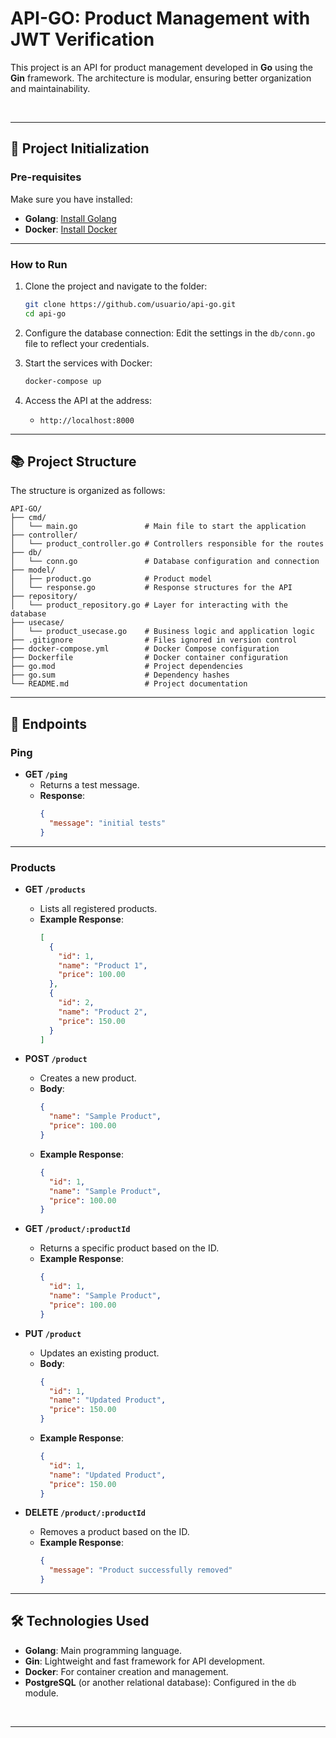 # API-GO: Product Management with JWT Verification

This project is an API for product management developed in **Go** using the **Gin** framework. The architecture is modular, ensuring better organization and maintainability.

<br>

---

## 🚀 Project Initialization


### Pre-requisites

Make sure you have installed:
- **Golang**: [Install Golang](https://go.dev/doc/install)
- **Docker**: [Install Docker](https://www.docker.com/products/docker-desktop)

---

### How to Run

1. Clone the project and navigate to the folder:
   ```bash
   git clone https://github.com/usuario/api-go.git
   cd api-go
   ```

2. Configure the database connection:
   Edit the settings in the `db/conn.go` file to reflect your credentials.

3. Start the services with Docker:
   ```bash
   docker-compose up
   ```

4. Access the API at the address:
   - `http://localhost:8000`

---

## 📚 Project Structure

The structure is organized as follows:

```plaintext
API-GO/
├── cmd/
│   └── main.go               # Main file to start the application
├── controller/
│   └── product_controller.go # Controllers responsible for the routes
├── db/
│   └── conn.go               # Database configuration and connection
├── model/
│   ├── product.go            # Product model
│   └── response.go           # Response structures for the API
├── repository/
│   └── product_repository.go # Layer for interacting with the database
├── usecase/
│   └── product_usecase.go    # Business logic and application logic
├── .gitignore                # Files ignored in version control
├── docker-compose.yml        # Docker Compose configuration
├── Dockerfile                # Docker container configuration
├── go.mod                    # Project dependencies
├── go.sum                    # Dependency hashes
└── README.md                 # Project documentation
```

---

## 📖 Endpoints

### **Ping**
- **GET `/ping`**
  - Returns a test message.
  - **Response**:
    ```json
    {
      "message": "initial tests"
    }
    ```

---

### **Products**
- **GET `/products`**
  - Lists all registered products.
  - **Example Response**:
    ```json
    [
      {
        "id": 1,
        "name": "Product 1",
        "price": 100.00
      },
      {
        "id": 2,
        "name": "Product 2",
        "price": 150.00
      }
    ]
    ```

- **POST `/product`**
  - Creates a new product.
  - **Body**:
    ```json
    {
      "name": "Sample Product",
      "price": 100.00
    }
    ```
  - **Example Response**:
    ```json
    {
      "id": 1,
      "name": "Sample Product",
      "price": 100.00
    }
    ```

- **GET `/product/:productId`**
  - Returns a specific product based on the ID.
  - **Example Response**:
    ```json
    {
      "id": 1,
      "name": "Sample Product",
      "price": 100.00
    }
    ```

- **PUT `/product`**
  - Updates an existing product.
  - **Body**:
    ```json
    {
      "id": 1,
      "name": "Updated Product",
      "price": 150.00
    }
    ```
  - **Example Response**:
    ``` json
    {
      "id": 1,
      "name": "Updated Product",
      "price": 150.00
    }
    ```

- **DELETE `/product/:productId`**
  - Removes a product based on the ID.
  - **Example Response**:
    ``` json
    {
      "message": "Product successfully removed"
    }
    ```

---

## 🛠️ Technologies Used

- **Golang**: Main programming language.
- **Gin**: Lightweight and fast framework for API development.
- **Docker**: For container creation and management.
- **PostgreSQL** (or another relational database): Configured in the `db` module.

<br>

---
